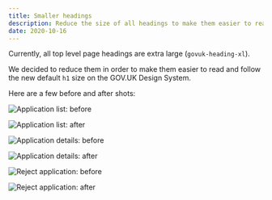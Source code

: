 ```yaml
---
title: Smaller headings
description: Reduce the size of all headings to make them easier to read
date: 2020-10-16
---
```


Currently, all top level page headings are extra large (`govuk-heading-xl`).

We decided to reduce them in order to make them easier to read and follow the new default `h1` size on the GOV.UK Design System.

Here are a few before and after shots:

![](application-list--before.png "Application list: before")

![](application-list--after.png "Application list: after")

![](application-details--before.png "Application details: before")

![](application-details--after.png "Application details: after")

![](reject-application--before.png "Reject application: before")

![](reject-application--after.png "Reject application: after")
